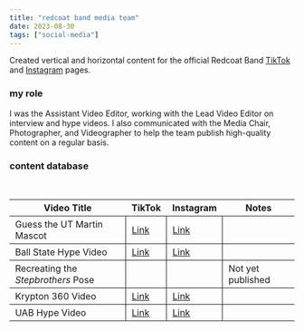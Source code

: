 ```yaml
---
title: "redcoat band media team"
date: 2023-08-30
tags: ["social-media"]
---
```


Created vertical and horizontal content for the official Redcoat Band [TikTok](https://www.tiktok.com/@ugaredcoatband) and [Instagram](https://www.instagram.com/ugaredcoatband/) pages.

### my role

I was the Assistant Video Editor, working with the Lead Video Editor on interview and hype videos. I also communicated with the Media Chair, Photographer, and Videographer to help the team publish high-quality content on a regular basis.

### content database

<br>

| Video Title | TikTok | Instagram | Notes |
|-------------|--------|-----------|-------|
| Guess the UT Martin Mascot | [Link][utmartin-tt] | [Link][utmartin-ig] | |
| Ball State Hype Video | [Link][ballstate-tt] | [Link][ballstate-ig] | |
| Recreating the *Stepbrothers* Pose | | | Not yet published |
| Krypton 360 Video | [Link][krypton-tt] | [Link][krypton-ig] | |
| UAB Hype Video | [Link][uab-tt] | [Link][uab-ig] | |

[utmartin-tt]: https://www.tiktok.com/@ugaredcoatband/video/7272901988507995438/
[utmartin-ig]: https://www.instagram.com/reel/CwjE4NMRfzE/

[ballstate-tt]: https://www.tiktok.com/@ugaredcoatband/video/7276811499488775466/
[ballstate-ig]: https://www.instagram.com/reel/Cw-KUrGL3ri/

[krypton-tt]: https://www.tiktok.com/@ugaredcoatband/video/7280328277296696618
[krypton-ig]: https://www.instagram.com/reel/CxWWX5Ur6Rp/

[uab-tt]: https://www.tiktok.com/@ugaredcoatband/video/7282031978671590698/
[uab-ig]: https://www.instagram.com/reel/CxiahceLUca/

<style>
    table {
        border-collapse: collapse;
        width: 100%;
    }

    tr {
        border-bottom: 1px solid;
    }

    table td + td {
        border-left: 1px solid;
    }
    td, th {
        padding: 4px 10px 4px 10px;
    }
</style>